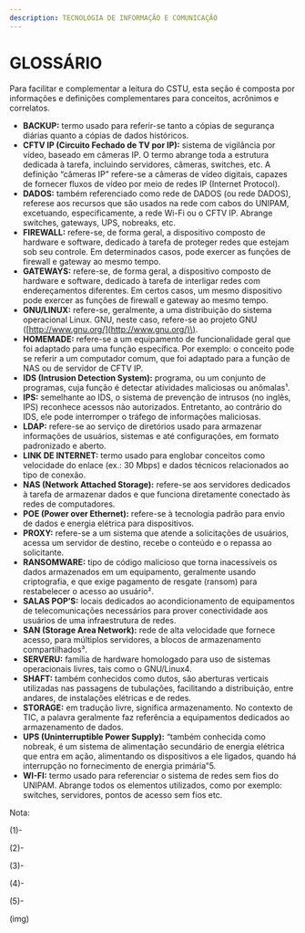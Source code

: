 ```yaml
---
description: TECNOLOGIA DE INFORMAÇÃO E COMUNICAÇÃO
---
```


# GLOSSÁRIO

Para facilitar e complementar a leitura do CSTU, esta seção é composta por informações e definições complementares para conceitos, acrônimos e correlatos. 

* **BACKUP:** termo usado para referir-se tanto a cópias de segurança diárias quanto a cópias de dados históricos.
* **CFTV IP \(Circuito Fechado de TV por IP\):** sistema de vigilância por vídeo, baseado em câmeras IP. O termo abrange toda a estrutura dedicada à tarefa, incluindo servidores, câmeras, switches, etc. A definição “câmeras IP” refere-se a câmeras de vídeo digitais, capazes de fornecer fluxos de vídeo por meio de redes IP \(Internet Protocol\).
* **DADOS:** também referenciado como rede de DADOS \(ou rede DADOS\), referese aos recursos que são usados na rede com cabos do UNIPAM, excetuando, especificamente, a rede Wi-Fi ou o CFTV IP. Abrange switches, gateways, UPS, nobreaks, etc.
* **FIREWALL:** refere-se, de forma geral, a dispositivo composto de hardware e software, dedicado à tarefa de proteger redes que estejam sob seu controle. Em determinados casos, pode exercer as funções de firewall e gateway ao mesmo tempo.
* **GATEWAYS:** refere-se, de forma geral, a dispositivo composto de hardware e software, dedicado à tarefa de interligar redes com endereçamentos diferentes. Em certos casos, um mesmo dispositivo pode exercer as funções de firewall e gateway ao mesmo tempo.
* **GNU/LINUX:** refere-se, geralmente, a uma distribuição do sistema operacional Linux. GNU, neste caso, refere-se ao projeto GNU \([http://www.gnu.org/](http://www.gnu.org/)\).
* **HOMEMADE:** refere-se a um equipamento de funcionalidade geral que foi adaptado para uma função específica. Por exemplo: o conceito pode se referir a um computador comum, que foi adaptado para a função de NAS ou de servidor de CFTV IP.
* **IDS \(Intrusion Detection System\):** programa, ou um conjunto de programas, cuja função é detectar atividades maliciosas ou anômalas¹.
* **IPS:** semelhante ao IDS, o sistema de prevenção de intrusos \(no inglês, IPS\) reconhece acessos não autorizados. Entretanto, ao contrário do IDS, ele pode interromper o tráfego de informações maliciosas.
* **LDAP:** refere-se ao serviço de diretórios usado para armazenar informações de usuários, sistemas e até configurações, em formato padronizado e aberto.
* **LINK DE INTERNET:** termo usado para englobar conceitos como velocidade do enlace \(ex.: 30 Mbps\) e dados técnicos relacionados ao tipo de conexão.
* **NAS \(Network Attached Storage\):** refere-se aos servidores dedicados à tarefa de armazenar dados e que funciona diretamente conectado às redes de computadores.
* **POE \(Power over Ethernet\):** refere-se à tecnologia padrão para envio de dados e energia elétrica para dispositivos.
* **PROXY:** refere-se a um sistema que atende a solicitações de usuários, acessa um servidor de destino, recebe o conteúdo e o repassa ao solicitante.
* **RANSOMWARE:** tipo de código malicioso que torna inacessíveis os dados armazenados em um equipamento, geralmente usando criptografia, e que exige pagamento de resgate \(ransom\) para restabelecer o acesso ao usuário².
* **SALAS POP’S:** locais dedicados ao acondicionamento de equipamentos de telecomunicações necessários para prover conectividade aos usuários de uma infraestrutura de redes.
* **SAN \(Storage Area Network\):** rede de alta velocidade que fornece acesso, para múltiplos servidores, a blocos de armazenamento compartilhados³.
* **SERVERU:** família de hardware homologado para uso de sistemas operacionais livres, tais como o GNU/Linux4.
* **SHAFT:** também conhecidos como dutos, são aberturas verticais utilizadas nas passagens de tubulações, facilitando a distribuição, entre andares, de instalações elétricas e de redes.
* **STORAGE:** em tradução livre, significa armazenamento. No contexto de TIC, a palavra geralmente faz referência a equipamentos dedicados ao armazenamento de dados.
* **UPS \(Uninterruptible Power Supply\):** “também conhecida como nobreak, é um sistema de alimentação secundário de energia elétrica que entra em ação, alimentando os dispositivos a ele ligados, quando há interrupção no fornecimento de energia primária”5.
* **WI-FI:** termo usado para referenciar o sistema de redes sem fios do UNIPAM. Abrange todos os elementos utilizados, como por exemplo: switches, servidores, pontos de acesso sem fios etc.

Nota:

\(1\)- 

\(2\)- 

\(3\)- 

\(4\)- 

\(5\)-

\(img\)

